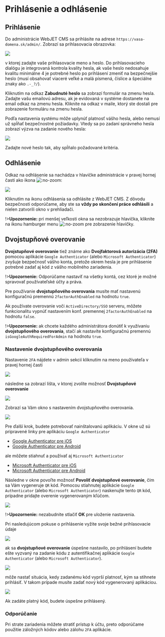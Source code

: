 # Prihlásenie a odhlásenie

## Prihlásenie

Do administrácie WebJET CMS sa prihlásite na adrese ```https://vasa-domena.sk/admin/```. Zobrazí sa prihlasovacia obrazovka:

![](logon.png)

v ktorej zadajte vaše prihlasovacie meno a heslo. Do prihlasovacieho dialógu je integrovaná kontrola kvality hesla, ak vaše heslo nedosahuje kvalitu minimálne 4 je potrebné heslo po prihlásení zmeniť na bezpečnejšie heslo (musí obsahovať viaceré veľké a malá písmená, číslice a špeciálne znaky ako ```.-_?/```).

Kliknutím na odkaz **Zabudnuté heslo** sa zobrazí formulár na zmenu hesla. Zadajte vašu emailovú adresu, ak je evidovaná v systéme dostanete na email odkaz na zmenu hesla. Kliknite na odkaz v maile, ktorý ste dostali pre zobrazenie formuláru na zmenu hesla.

Podľa nastavenia systému môže uplynúť platnosť vášho hesla, alebo nemusí už spĺňať bezpečnostné požiadavky. Vtedy sa po zadaní správneho hesla zobrazí výzva na zadanie nového hesla:

![](logon-weak-password.png)

Zadajte nové heslo tak, aby spĺňalo požadované kritéria.

## Odhlásenie

Odkaz na odhlásenie sa nachádza v hlavičke administrácie v pravej hornej časti ako ikona ![](icon-logoff.png ":no-zoom"):

![](header-logoff.png)

Kliknutím na ikonu odhlásenia sa odhlásite z WebJET CMS. Z dôvodu bezpečnosti odporúčame, aby ste sa **vždy po skončení práce odhlásili** a nielen zatvorili okno v prehliadači.

!>**Upozornenie:** pri menšej veľkosti okna sa nezobrazuje hlavička, kliknite na ikonu hamburger menu ![](icon-hamburger.png ":no-zoom") pre zobrazenie hlavičky.

## Dvojstupňové overovanie

**Dvojstupňové overovanie** tiež známe ako **Dvojfaktorová autorizácia (2FA)** pomocou aplikácie `Google Authenticator` (alebo `Microsoft Authenticator`) zvyšuje bezpečnosť vášho konta, pretože okrem hesla je pre prihlásenie potrebné zadať aj kód z vášho mobilného zariadenia.

!>**Upozornenie:** Odporúčame nastaviť na všetky kontá, cez ktoré je možné spravovať používateľské účty a práva.

Pre používanie **dvojstupňového overovania** musíte mať nastavenú konfiguračnú premennú `2factorAuthEnabled` na hodnotu `true`.

Ak používate overovanie voči `ActiveDirectory/SSO` serveru, môžete funkcionalitu vypnúť nastavením konf. premennej `2factorAuthEnabled` na hodnotu `false`.

!>**Upozornenie:** ak chcete každého administrátora donútiť k využívaniu **dvojstupňového overovania**, stačí ak nastavíte konfiguračnú premennú `isGoogleAuthRequiredForAdmin` na hodnotu `true`.

### Nastavenie dvojstupňového overovania

Nastavenie `2FA` nájdete v admin sekcií kliknutím na meno používateľa v pravej hornej časti

![](2fa_part_1.png)

následne sa zobrazí lišta, v ktorej zvolíte možnosť **Dvojstupňové overovanie**

![](2fa_part_2.png)

Zobrazí sa Vám okno s nastavením dvojstupňového overovania.

![](2fa_part_3.png)

Pre ďalší krok, budete potrebovať nainštalovanú aplikáciu. V okne už sú pripravené linky pre aplikáciu `Google Authenticator`

- <a href="https://itunes.apple.com/us/app/google-authenticator/id388497605" target="_blank">Google Authenticator pre iOS</a>
- <a href="https://play.google.com/store/apps/details?id=com.google.android.apps.authenticator2" target="_blank">Google Authenticator pre Android</a>

ale môžete stiahnuť a používať aj `Microsoft Authenticator`

- <a href="https://apps.apple.com/us/app/microsoft-authenticator/id983156458" target="_blank">Microsoft Authenticator pre iOS</a>
- <a href="https://play.google.com/store/search?q=microsoft%20auth&c=apps" target="_blank">Microsoft Authenticator pre Android</a>

Následne v okne povoľte možnosť **Povoliť dvojstupňové overovanie**, čím sa Vám vygeneruje `QR` kód. Pomocou stiahnutej aplikácie `Google Authenticator` (alebo `Microsoft Authenticator`) naskenujte tento `QR` kód, prípadne pridajte overenie vygenerovaným kľúčom.

![](2fa_part_4.png)

!>**Upozornenie:** nezabudnite stlačiť **OK** pre uloženie nastavenia.

Pri nasledujúcom pokuse o prihlásenie vyžite svoje bežné prihlasovacie údaje

![](2fa_part_5.png)

ak sa **dvojstupňové overovanie** úspešne nastavilo, po prihlásení budete ešte vyzvaný na zadanie kódu z autentifikačnej aplikácie `Google Authenticator` (alebo `Microsoft Authenticator`).

![](2fa_part_6.png)

môže nastať situácia, kedy zadanému kód vyprší platnosť, kým sa stihnete prihlásiť. V takom prípade musíte zadať nový kód vygenerovaný aplikáciou.

![](2fa_part_7.png)

Ak zadáte platný kód, budete úspešne prihlásený.

### Odporúčanie

Pri strate zariadenia môžete stratiť prístup k účtu, preto odporúčame použitie záložných kódov alebo zálohu `2FA` aplikácie.